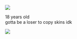 ![](https://komarev.com/ghpvc/?username=yaorijuana&color=000000&label=witnesses&base=1000) 

18 years old <br/> gotta be a loser to copy skins idk





![](https://71781816.carrd.co/assets/images/image11.jpg?v=cb657133)
